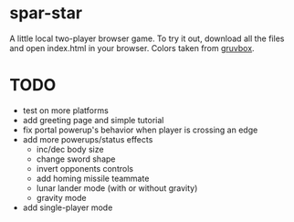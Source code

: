 # spar-star
A little local two-player browser game. To try it out, download all the files and open index.html in your browser.
Colors taken from [gruvbox](https://github.com/morhetz/gruvbox).

# TODO
- test on more platforms
- add greeting page and simple tutorial
- fix portal powerup's behavior when player is crossing an edge
- add more powerups/status effects
   - inc/dec body size
   - change sword shape
   - invert opponents controls
   - add homing missile teammate
   - lunar lander mode (with or without gravity)
   - gravity mode
- add single-player mode
